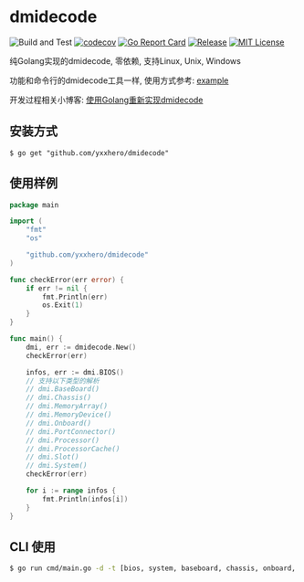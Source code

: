 # dmidecode
![Build and Test](https://github.com/yxxhero/dmidecode/workflows/Build%20and%20Test/badge.svg)
[![codecov](https://codecov.io/gh/yxxhero/dmidecode/branch/master/graph/badge.svg)](https://codecov.io/gh/yxxhero/dmidecode)
[![Go Report Card](https://goreportcard.com/badge/github.com/yxxhero/dmidecode)](https://goreportcard.com/report/github.com/yxxhero/dmidecode)
[![Release](https://img.shields.io/github/release/yxxhero/dmidecode.svg?style=flat-square)](https://github.com/yxxhero/dmidecode/releases)
[![MIT License](https://img.shields.io/github/license/yxxhero/dmidecode.svg)](https://github.com/yxxhero/dmidecode/blob/master/LICENSE)

纯Golang实现的dmidecode, 零依赖, 支持Linux, Unix, Windows

功能和命令行的dmidecode工具一样, 使用方式参考: [example](./example/main.go)

开发过程相关小博客: [使用Golang重新实现dmidecode](https://www.jianshu.com/p/2e7ce2946b6b)

## 安装方式

```
$ go get "github.com/yxxhero/dmidecode"
```

## 使用样例

``` go
package main

import (
	"fmt"
	"os"

	"github.com/yxxhero/dmidecode"
)

func checkError(err error) {
	if err != nil {
		fmt.Println(err)
		os.Exit(1)
	}
}

func main() {
	dmi, err := dmidecode.New()
	checkError(err)

	infos, err := dmi.BIOS()
	// 支持以下类型的解析
	// dmi.BaseBoard()
	// dmi.Chassis()
	// dmi.MemoryArray()
	// dmi.MemoryDevice()
	// dmi.Onboard()
	// dmi.PortConnector()
	// dmi.Processor()
	// dmi.ProcessorCache()
	// dmi.Slot()
	// dmi.System()
	checkError(err)

	for i := range infos {
		fmt.Println(infos[i])
	}
}
```

## CLI 使用
``` sh
$ go run cmd/main.go -d -t [bios, system, baseboard, chassis, onboard, port, processor, memory, slot]
```